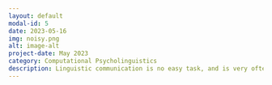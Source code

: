 ```yaml
---
layout: default
modal-id: 5
date: 2023-05-16
img: noisy.png
alt: image-alt
project-date: May 2023
category: Computational Psycholinguistics
description: Linguistic communication is no easy task, and is very often subject to noise. 
---
```



